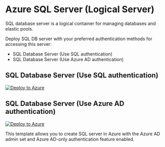 # Azure SQL Server (Logical Server)
SQL database server is a logical container for managing databases and elastic pools.

Deploy SQL DB server with your preferred authentication methods for accessing this server:
- SQL Database Server (Use SQL authentication)
- SQL Database Server (Use Azure AD authentication)

## SQL Database Server (Use SQL authentication)
[![Deploy to Azure](https://aka.ms/deploytoazurebutton)](https://portal.azure.com/#create/Microsoft.Template/uri/https%3A%2F%2Fraw.githubusercontent.com%2Frahir-ui%2FAzure-SQL-server-logical-server%2Fmain%2FSQL-server-logical-server-SQL-auth-v1.json)


## SQL Database Server (Use Azure AD authentication)
[![Deploy to Azure](https://aka.ms/deploytoazurebutton)](https://portal.azure.com/#create/Microsoft.Template/uri/https%3A%2F%2Fraw.githubusercontent.com%2Frahir-ui%2FAzure-SQL-server-logical-server%2Fmain%2Fsql-logical-server-AAD-only-auth-v1.json)

This template allows you to create SQL server in Azure with the Azure AD admin set and Azure AD-only authentication feature enabled.
